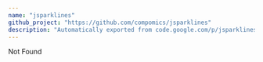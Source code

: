 ```yaml
---
name: "jsparklines"
github_project: "https://github.com/compomics/jsparklines"
description: "Automatically exported from code.google.com/p/jsparklines"
---
```


Not Found
